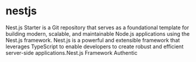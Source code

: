 # nestjs
Nest.js Starter is a Git repository that serves as a foundational template for building modern, scalable, and maintainable Node.js applications using the Nest.js framework. Nest.js is a powerful and extensible framework that leverages TypeScript to enable developers to create robust and efficient server-side applications.Nest.js Framework Authentic
